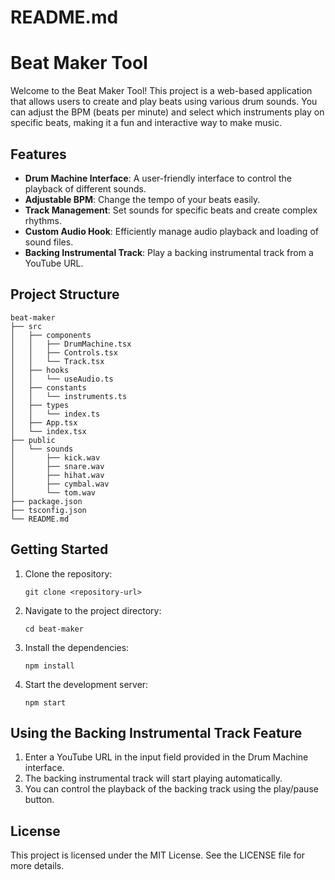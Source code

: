 # README.md

# Beat Maker Tool

Welcome to the Beat Maker Tool! This project is a web-based application that allows users to create and play beats using various drum sounds. You can adjust the BPM (beats per minute) and select which instruments play on specific beats, making it a fun and interactive way to make music.

## Features

- **Drum Machine Interface**: A user-friendly interface to control the playback of different sounds.
- **Adjustable BPM**: Change the tempo of your beats easily.
- **Track Management**: Set sounds for specific beats and create complex rhythms.
- **Custom Audio Hook**: Efficiently manage audio playback and loading of sound files.
- **Backing Instrumental Track**: Play a backing instrumental track from a YouTube URL.

## Project Structure

```
beat-maker
├── src
│   ├── components
│   │   ├── DrumMachine.tsx
│   │   ├── Controls.tsx
│   │   └── Track.tsx
│   ├── hooks
│   │   └── useAudio.ts
│   ├── constants
│   │   └── instruments.ts
│   ├── types
│   │   └── index.ts
│   ├── App.tsx
│   └── index.tsx
├── public
│   └── sounds
│       ├── kick.wav
│       ├── snare.wav
│       ├── hihat.wav
│       ├── cymbal.wav
│       └── tom.wav
├── package.json
├── tsconfig.json
└── README.md
```

## Getting Started

1. Clone the repository:

   ```
   git clone <repository-url>
   ```

2. Navigate to the project directory:

   ```
   cd beat-maker
   ```

3. Install the dependencies:

   ```
   npm install
   ```

4. Start the development server:

   ```
   npm start
   ```

## Using the Backing Instrumental Track Feature

1. Enter a YouTube URL in the input field provided in the Drum Machine interface.
2. The backing instrumental track will start playing automatically.
3. You can control the playback of the backing track using the play/pause button.

## License

This project is licensed under the MIT License. See the LICENSE file for more details.
